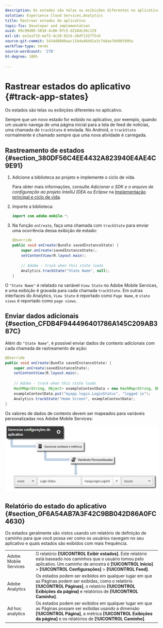 ```yaml
---
description: Os estados são telas ou exibições diferentes no aplicativo.
solution: Experience Cloud Services,Analytics
title: Rastrear estados do aplicativo
topic-fix: Developer and implementation
uuid: 69c99d05-5816-4c86-97c5-d218dc26c129
exl-id: ee1ea716-ee72-4c28-92cb-26df1327f5c6
source-git-commit: 5434d8809aac11b4ad6dd1a3c74dae7dd98f095a
workflow-type: tm+mt
source-wordcount: '278'
ht-degree: 100%

---
```


# Rastrear estados do aplicativo {#track-app-states}

Os estados são telas ou exibições diferentes no aplicativo.

Sempre que um novo estado for exibido no aplicativo, por exemplo, quando um usuário navega de uma página inicial para a tela de feed de notícias, uma chamada de `trackState` é enviada. No Android, o `trackState` normalmente é chamado sempre que uma nova atividade é carregada.

## Rastreamento de estados {#section_380DF56C4EE4432A823940E4AE4C9E91}

1. Adicione a biblioteca ao projeto e implemente o ciclo de vida.

   Para obter mais informações, consulte *Adicionar o SDK e o arquivo de configuração ao projeto IntelliJ IDEA ou Eclipse* na [Implementação principal e ciclo de vida](/help/android/getting-started/dev-qs.md).

1. Importe a biblioteca:

   ```java
   import com.adobe.mobile.*;
   ```

1. Na função `onCreate`, faça uma chamada com `trackState` para enviar uma ocorrência dessa exibição de estado:

   ```java
   @Override 
   public void onCreate(Bundle savedInstanceState) { 
       super.onCreate(savedInstanceState); 
       setContentView(R.layout.main); 
   
       // Adobe - track when this state loads 
       Analytics.trackState("State Name", null); 
   }
   ```

O `"State Name"` é relatado na variável `View State` no Adobe Mobile Services, e uma exibição é gravada para cada chamada `trackState`. Em outras interfaces do Analytics, `View State` é reportado como `Page Name`, e `state views` é reportado como `page views`.

## Enviar dados adicionais {#section_CFDB4F944496401786A145C209AB387C}

Além do `"State Name"`, é possível enviar dados de contexto adicionais com cada chamada de rastreamento de ação:

```java
@Override 
public void onCreate(Bundle savedInstanceState) { 
    super.onCreate(savedInstanceState); 
    setContentView(R.layout.main); 
  
    // Adobe - track when this state loads 
    HashMap<String, Object> exampleContextData = new HashMap<String, Object>(); 
    exampleContextData.put("myapp.login.LoginStatus", "logged in"); 
    Analytics.trackState("Home Screen", exampleContextData); 
}
```

Os valores de dados de contexto devem ser mapeados para variáveis personalizadas nos Adobe Mobile Services:

![](assets/map-variable-context-state.png)

## Relatório do estado do aplicativo {#section_0F6A54AB7A3F42C9BB042D86A0FC4630}

Os estados geralmente são vistos usando um relatório de definição de caminho para que você possa ver como os usuários navegam no seu aplicativo e quais estados são exibidos com mais frequência.

|  |  |
|--- |--- |
| Adobe Mobile Services | O relatório **[!UICONTROL Exibir estados]**. Este relatório está baseado nos caminhos que o usuário tomou pelo aplicativo. Um caminho de amostra é  **[!UICONTROL Início]** > **[!UICONTROL Configurações]** > **[!UICONTROL Feed]**. |
| Adobe Analytics | Os estados podem ser exibidos em qualquer lugar em que as Páginas podem ser exibidas, como o relatório **[!UICONTROL Páginas]**, o relatório **[!UICONTROL Exibições da página]** e relatórios de **[!UICONTROL Caminho]**. |
| Ad hoc analytics | Os estados podem ser exibidos em qualquer lugar em que as Páginas possam ser exibidas usando a dimensão **[!UICONTROL Página]**, a métrica **[!UICONTROL Exibições da página]** e os relatórios de **[!UICONTROL Caminho]**. |
